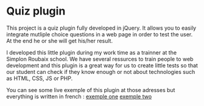 # Quiz plugin

This project is a quiz plugin fully developed in jQuery. It allows you to easily integrate mutliple choice questions in a web page in order to test the user. At the end he or she will get his/her result.

I developed this little plugin during my work time as a trainner at the Simplon Roubaix school. We have several ressurces to train people to web development and this plugin is a great way for us to create little tests so that our student can check if they know enough or not about technologies such as HTML, CSS, JS or PHP.

You can see some live exemple of this plugin at those adresses but everything is written in french :
[exemple one](https://thomgo.github.io/quizcss_boxmodel/)
[exemple two](https://thomgo.github.io/quizjs_variables/)
